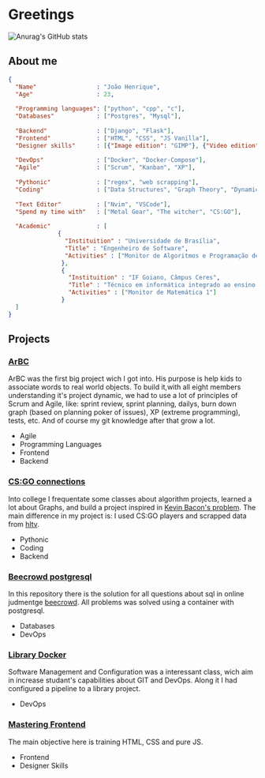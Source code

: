 # Greetings

![Anurag's GitHub stats](https://github-readme-stats.vercel.app/api?username=JoaoHenrique12&show_icons=true&theme=tokyonight)

## About me

```json
{
  "Name"                 : "João Henrique",
  "Age"                  : 23,
  
  "Programming languages": ["python", "cpp", "c"],
  "Databases"            : ["Postgres", "Mysql"],
  
  "Backend"              : ["Django", "Flask"],
  "Frontend"             : ["HTML", "CSS", "JS Vanilla"],
  "Designer skills"      : [{"Image edition": "GIMP"}, {"Video edition": "Kdenlive"}],
  
  "DevOps"               : ["Docker", "Docker-Compose"],
  "Agile"                : ["Scrum", "Kanban", "XP"],
  
  "Pythonic"             : ["regex", "web scrapping"],
  "Coding"               : ["Data Structures", "Graph Theory", "Dynamic Programming", "Design Patterns"],
  
  "Text Editor"          : ["Nvim", "VSCode"],
  "Spend my time with"   : ["Metal Gear", "The witcher", "CS:GO"],
  
  "Academic"             : [
              {
                "Instituition" : "Universidade de Brasília",
                "Title" : "Engenheiro de Software",
                "Activities" : ["Monitor de Algoritmos e Programação de Computadores", "Monitor de Estruturas de Dados 1"]
               },
               {
                 "Instituition" : "IF Goiano, Câmpus Ceres",
                 "Title" : "Técnico em informática integrado ao ensino médio",
                 "Activities" : ["Monitor de Matemática 1"]
               }
  ]
}

```

## Projects

### [ArBC](https://github.com/fga-eps-mds/2019.2-ArBC)

ArBC was the first big project wich I got into. His purpose is help kids to associate words to real world objects.
To build it,with all eight members understanding it's project dynamic, we had to use a lot of principles of Scrum
and Agile, like: sprint review, sprint planning, dailys, burn down graph (based on planning poker of issues),
XP (extreme programming), tests, etc. And of course my git knowledge after that grow a lot.

- Agile
- Programming Languages
- Frontend
- Backend

### [CS:GO connections](https://github.com/projeto-de-algoritmos/Grafos1_csgo_connections)

Into college I frequentate some classes about algorithm projects, learned a lot about Graphs,
and build a project inspired in [Kevin Bacon's problem](https://en.wikipedia.org/wiki/Six_Degrees_of_Kevin_Bacon).
The main difference in my project is: I used CS:GO players and scrapped data from [hltv](https://www.hltv.org/).

- Pythonic
- Coding
- Backend

### [Beecrowd postgresql](https://github.com/JoaoHenrique12/beecrowd_postgresql)

In this repository there is the solution for all questions about sql in online judmentge 
[beecrowd](https://www.beecrowd.com.br/judge/pt/problems/index/9). All problems was solved
using a container with postgresql.

- Databases
- DevOps

### [Library Docker](https://github.com/JoaoHenrique12/library_docker)

Software Management and Configuration was a interessant class, wich aim in increase studant's capabilities
about GIT and DevOps. Along it I had configured a pipeline to a library project. 

- DevOps
### [Mastering Frontend](https://github.com/JoaoHenrique12/mastering_frontend)

The main objective here is training HTML, CSS and pure JS.

- Frontend
- Designer Skills
